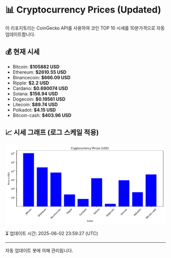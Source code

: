 
# 📊 Cryptocurrency Prices (Updated)

이 리포지토리는 CoinGecko API를 사용하여 코인 TOP 10 시세를 10분가격으로 자동 업데이트합니다.

## 💰 현재 시세
- Bitcoin: **$105882 USD**
- Ethereum: **$2610.55 USD**
- Binancecoin: **$666.09 USD**
- Ripple: **$2.2 USD**
- Cardano: **$0.690074 USD**
- Solana: **$156.94 USD**
- Dogecoin: **$0.19561 USD**
- Litecoin: **$89.74 USD**
- Polkadot: **$4.15 USD**
- Bitcoin-cash: **$403.96 USD**

## 📈 시세 그래프 (로그 스케일 적용)
![Crypto Prices](crypto_prices.png)

⏳ 업데이트 시간: 2025-06-02 23:59:27 (UTC)

---
자동 업데이트 봇에 의해 관리됩니다.
